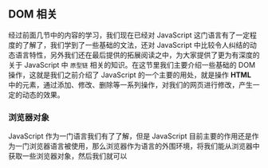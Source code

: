 ## DOM 相关

经过前面几节中的内容的学习，我们现在已经对 JavaScript 这门语言有了一定程度的了解了，我们学到了一些基础的文法，还对 JavaScript 中比较令人纠结的动态语言特性，另外我们还在最后提供的拓展阅读之中，为大家提供了更为有深度的关于 JavaScript 中 `原型链` 相关的知识。在这节里我们主要介绍一些基础的 DOM 操作，这就是我们之前介绍了 JavaScript 的一个主要的用处，就是操作 **HTML** 中的元素，通过添加、修改、删除等一系列操作，对我们的网页进行修改，产生一定的动态的效果。

### 浏览器对象

JavaScript 作为一门语言我们有了了解，但是 JavaScript 目前主要的作用还是作为一门浏览器语言被使用，那么浏览器作为语言的外围环境，将我们能从浏览器中获取一些浏览器对象，然后我们就可以